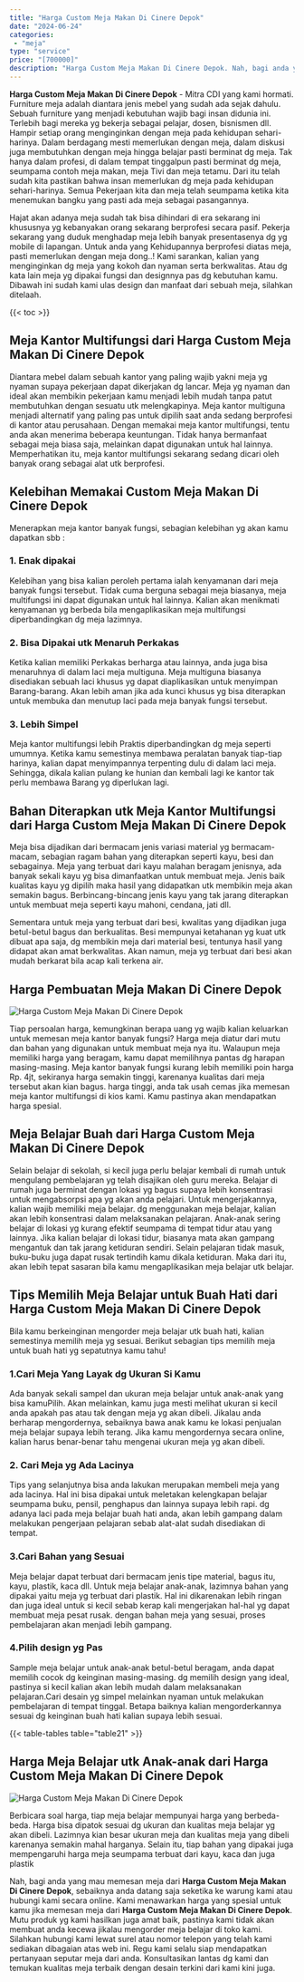 ```yaml
---
title: "Harga Custom Meja Makan Di Cinere Depok"
date: "2024-06-24"
categories:
 - "meja"
type: "service"
price: "[700000]"
description: "Harga Custom Meja Makan Di Cinere Depok. Nah, bagi anda yang mau memesan meja dari **Harga Custom Meja Makan Di Cinere Depok**, sebaiknya anda datang saja se..."
---
```


**Harga Custom Meja Makan Di Cinere Depok** - Mitra CDI yang kami hormati. Furniture meja adalah diantara jenis mebel yang sudah ada sejak dahulu. Sebuah furniture yang menjadi kebutuhan wajib bagi insan didunia ini. Terlebih bagi mereka yg bekerja sebagai pelajar, dosen, bisnismen dll. Hampir setiap orang menginginkan dengan meja pada kehidupan sehari-harinya. Dalam berdagang mesti memerlukan dengan meja, dalam diskusi juga membutuhkan dengan meja hingga belajar pasti berminat dg meja. Tak hanya dalam profesi, di dalam tempat tinggalpun pasti berminat dg meja, seumpama contoh meja makan, meja Tivi dan meja tetamu. Dari itu telah sudah kita pastikan bahwa insan memerlukan dg meja pada kehidupan sehari-harinya. Semua Pekerjaan kita dan meja telah seumpama ketika kita menemukan bangku yang pasti ada meja sebagai pasangannya.

Hajat akan adanya meja sudah tak bisa dihindari di era sekarang ini khususnya yg kebanyakan orang sekarang berprofesi secara pasif. Pekerja sekarang yang duduk menghadap meja lebih banyak presentasenya dg yg mobile di lapangan. Untuk anda yang Kehidupannya berprofesi diatas meja, pasti memerlukan dengan meja dong..! Kami sarankan, kalian yang menginginkan dg meja yang kokoh dan nyaman serta berkwalitas. Atau dg kata lain meja yg dipakai fungsi dan designnya pas dg kebutuhan kamu. Dibawah ini sudah kami ulas design dan manfaat dari sebuah meja, silahkan ditelaah.

{{< toc >}}

## Meja Kantor Multifungsi dari Harga Custom Meja Makan Di Cinere Depok

Diantara mebel dalam sebuah kantor yang paling wajib yakni meja yg nyaman supaya pekerjaan dapat dikerjakan dg lancar. Meja yg nyaman dan ideal akan membikin pekerjaan kamu menjadi lebih mudah tanpa patut membutuhkan dengan sesuatu utk melengkapinya. Meja kantor multiguna menjadi alternatif yang paling pas untuk dipilih saat anda sedang berprofesi di kantor atau perusahaan. Dengan memakai meja kantor multifungsi, tentu anda akan menerima beberapa keuntungan. Tidak hanya bermanfaat sebagai meja biasa saja, melainkan dapat digunakan untuk hal lainnya. Memperhatikan itu, meja kantor multifungsi sekarang sedang dicari oleh banyak orang sebagai alat utk berprofesi.

## Kelebihan Memakai Custom Meja Makan Di Cinere Depok

Menerapkan meja kantor banyak fungsi, sebagian kelebihan yg akan kamu dapatkan sbb :

### 1\. Enak dipakai

Kelebihan yang bisa kalian peroleh pertama ialah kenyamanan dari meja banyak fungsi tersebut. Tidak cuma berguna sebagai meja biasanya, meja multifungsi ini dapat digunakan untuk hal lainnya. Kalian akan menikmati kenyamanan yg berbeda bila mengaplikasikan meja multifungsi diperbandingkan dg meja lazimnya.

### 2\. Bisa Dipakai utk Menaruh Perkakas

Ketika kalian memiliki Perkakas berharga atau lainnya, anda juga bisa menaruhnya di dalam laci meja multiguna. Meja multiguna biasanya disediakan sebuah laci khusus yg dapat diaplikasikan untuk menyimpan Barang-barang. Akan lebih aman jika ada kunci khusus yg bisa diterapkan untuk membuka dan menutup laci pada meja banyak fungsi tersebut.

### 3\. Lebih Simpel

Meja kantor multifungsi lebih Praktis diperbandingkan dg meja seperti umumnya. Ketika kamu semestinya membawa peralatan banyak tiap-tiap harinya, kalian dapat menyimpannya terpenting dulu di dalam laci meja. Sehingga, dikala kalian pulang ke hunian dan kembali lagi ke kantor tak perlu membawa Barang yg diperlukan lagi.

## Bahan Diterapkan utk Meja Kantor Multifungsi dari Harga Custom Meja Makan Di Cinere Depok

Meja bisa dijadikan dari bermacam jenis variasi material yg bermacam-macam, sebagian ragam bahan yang diterapkan seperti kayu, besi dan sebagainya. Meja yang terbuat dari kayu malahan beragam jenisnya, ada banyak sekali kayu yg bisa dimanfaatkan untuk membuat meja. Jenis baik kualitas kayu yg dipilih maka hasil yang didapatkan utk membikin meja akan semakin bagus. Berbincang-bincang jenis kayu yang tak jarang diterapkan untuk membuat meja seperti kayu mahoni, cendana, jati dll.

Sementara untuk meja yang terbuat dari besi, kwalitas yang dijadikan juga betul-betul bagus dan berkualitas. Besi mempunyai ketahanan yg kuat utk dibuat apa saja, dg membikin meja dari material besi, tentunya hasil yang didapat akan amat berkwalitas. Akan namun, meja yg terbuat dari besi akan mudah berkarat bila acap kali terkena air.

## Harga Pembuatan Meja Makan Di Cinere Depok

![Harga Custom Meja Makan Di Cinere Depok](/images/meja/meja-dewasa-006.jpg)

Tiap persoalan harga, kemungkinan berapa uang yg wajib kalian keluarkan untuk memesan meja kantor banyak fungsi? Harga meja diatur dari mutu dan bahan yang digunakan untuk membuat meja nya itu. Walaupun meja memiliki harga yang beragam, kamu dapat memilihnya pantas dg harapan masing-masing. Meja kantor banyak fungsi kurang lebih memiliki poin harga Rp. 4jt, sekiranya harga semakin tinggi, karenanya kualitas dari meja tersebut akan kian bagus. harga tinggi, anda tak usah cemas jika memesan meja kantor multifungsi di kios kami. Kamu pastinya akan mendapatkan harga spesial.

## Meja Belajar Buah dari Harga Custom Meja Makan Di Cinere Depok

Selain belajar di sekolah, si kecil juga perlu belajar kembali di rumah untuk mengulang pembelajaran yg telah disajikan oleh guru mereka. Belajar di rumah juga berminat dengan lokasi yg bagus supaya lebih konsentrasi untuk mengabsorpsi apa yg akan anda pelajari. Untuk mengerjakannya, kalian wajib memiliki meja belajar. dg menggunakan meja belajar, kalian akan lebih konsentrasi dalam melaksanakan pelajaran. Anak-anak sering belajar di lokasi yg kurang efektif seumpama di tempat tidur atau yang lainnya. Jika kalian belajar di lokasi tidur, biasanya mata akan gampang mengantuk dan tak jarang ketiduran sendiri. Selain pelajaran tidak masuk, buku-buku juga dapat rusak tertindih kamu dikala ketiduran. Maka dari itu, akan lebih tepat sasaran bila kamu mengaplikasikan meja belajar utk belajar.

## Tips Memilih Meja Belajar untuk Buah Hati dari Harga Custom Meja Makan Di Cinere Depok

Bila kamu berkeinginan mengorder meja belajar utk buah hati, kalian semestinya memilih meja yg sesuai. Berikut sebagian tips memilih meja untuk buah hati yg sepatutnya kamu tahu!

### 1.Cari Meja Yang Layak dg Ukuran Si Kamu

Ada banyak sekali sampel dan ukuran meja belajar untuk anak-anak yang bisa kamuPilih. Akan melainkan, kamu juga mesti melihat ukuran si kecil anda apakah pas atau tak dengan meja yg akan dibeli. Jikalau anda berharap mengordernya, sebaiknya bawa anak kamu ke lokasi penjualan meja belajar supaya lebih terang. Jika kamu mengordernya secara online, kalian harus benar-benar tahu mengenai ukuran meja yg akan dibeli.

### 2\. Cari Meja yg Ada Lacinya

Tips yang selanjutnya bisa anda lakukan merupakan membeli meja yang ada lacinya. Hal ini bisa dipakai untuk meletakan kelengkapan belajar seumpama buku, pensil, penghapus dan lainnya supaya lebih rapi. dg adanya laci pada meja belajar buah hati anda, akan lebih gampang dalam melakukan pengerjaan pelajaran sebab alat-alat sudah disediakan di tempat.

### 3.Cari Bahan yang Sesuai

Meja belajar dapat terbuat dari bermacam jenis tipe material, bagus itu, kayu, plastik, kaca dll. Untuk meja belajar anak-anak, lazimnya bahan yang dipakai yaitu meja yg terbuat dari plastik. Hal ini dikarenakan lebih ringan dan juga ideal untuk si kecil sebab kerap kali mengerjakan hal-hal yg dapat membuat meja pesat rusak. dengan bahan meja yang sesuai, proses pembelajaran akan menjadi lebih gampang.

### 4.Pilih design yg Pas

Sample meja belajar untuk anak-anak betul-betul beragam, anda dapat memilih cocok dg keinginan masing-masing. dg memilih design yang ideal, pastinya si kecil kalian akan lebih mudah dalam melaksanakan pelajaran.Cari desain yg simpel melainkan nyaman untuk melakukan pembelajaran di tempat tinggal. Betapa baiknya kalian mengorderkannya sesuai dg keinginan buah hati kalian supaya lebih sesuai.

{{< table-tables table="table21" >}}

## Harga Meja Belajar utk Anak-anak dari Harga Custom Meja Makan Di Cinere Depok

![Harga Custom Meja Makan Di Cinere Depok](/images/meja/meja-anak-008.jpg)

Berbicara soal harga, tiap meja belajar mempunyai harga yang berbeda-beda. Harga bisa dipatok sesuai dg ukuran dan kualitas meja belajar yg akan dibeli. Lazimnya kian besar ukuran meja dan kualitas meja yang dibeli karenanya semakin mahal harganya. Selain itu, tiap bahan yang dipakai juga mempengaruhi harga meja seumpama terbuat dari kayu, kaca dan juga plastik

Nah, bagi anda yang mau memesan meja dari **Harga Custom Meja Makan Di Cinere Depok**, sebaiknya anda datang saja seketika ke warung kami atau hubungi kami secara online. Kami menawarkan harga yang spesial untuk kamu jika memesan meja dari **Harga Custom Meja Makan Di Cinere Depok**. Mutu produk yg kami hasilkan juga amat baik, pastinya kami tidak akan membuat anda kecewa jikalau mengorder meja belajar di toko kami. Silahkan hubungi kami lewat surel atau nomor telepon yang telah kami sediakan dibagaian atas web ini. Regu kami selalu siap mendapatkan pertanyaan seputar meja dari anda. Konsultasikan lantas dg kami dan temukan kualitas meja terbaik dengan desain terkini dari kami kini juga.
